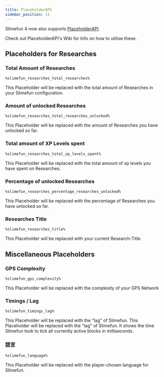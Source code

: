 ```yaml
---
title: PlaceholderAPI
sidebar_position: 11
---
```


Slimefun 4 now also supports [PlaceholderAPI](https://github.com/PlaceholderAPI/PlaceholderAPI).

Check out PlaceholderAPI's Wiki for Info on how to utilise these.

## Placeholders for Researches

### Total Amount of Researches

`%slimefun_researches_total_researches%`

This Placeholder will be replaced with the total amount of Researches in your Slimefun configuration.

### Amount of unlocked Researches

`%slimefun_researches_total_researches_unlocked%`

This Placeholder will be replaced with the amount of Researches you have unlocked so far.

### Total amount of XP Levels spent

`%slimefun_researches_total_xp_levels_spent%`

This Placeholder will be replaced with the total amount of xp levels you have spent on Researches.

### Percentage of unlocked Researches

`%slimefun_researches_percentage_researches_unlocked%`

This Placeholder will be replaced with the percentage of Researches you have unlocked so far.

### Researches Title

`%slimefun_researches_title%`

This Placeholder will be replaced with your current Research-Title.

## Miscellaneous Placeholders

### GPS Complexity

`%slimefun_gps_complexity%`

This Placeholder will be replaced with the complexity of your GPS Network

### Timings / Lag

`%slimefun_timings_lag%`

This Placeholder will be replaced with the "lag" of Slimefun. This Placeholder will be replaced with the "lag" of Slimefun. It shows the time Slimefun took to tick all currently active blocks in milliseconds.

### 語言

`%slimefun_language%`

This Placeholder will be replaced with the player-chosen language for Slimefun.
